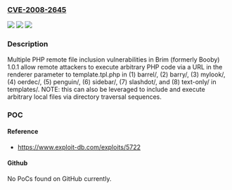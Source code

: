 ### [CVE-2008-2645](https://cve.mitre.org/cgi-bin/cvename.cgi?name=CVE-2008-2645)
![](https://img.shields.io/static/v1?label=Product&message=n%2Fa&color=blue)
![](https://img.shields.io/static/v1?label=Version&message=n%2Fa&color=blue)
![](https://img.shields.io/static/v1?label=Vulnerability&message=n%2Fa&color=brighgreen)

### Description

Multiple PHP remote file inclusion vulnerabilities in Brim (formerly Booby) 1.0.1 allow remote attackers to execute arbitrary PHP code via a URL in the renderer parameter to template.tpl.php in (1) barrel/, (2) barry/, (3) mylook/, (4) oerdec/, (5) penguin/, (6) sidebar/, (7) slashdot/, and (8) text-only/ in templates/.  NOTE: this can also be leveraged to include and execute arbitrary local files via directory traversal sequences.

### POC

#### Reference
- https://www.exploit-db.com/exploits/5722

#### Github
No PoCs found on GitHub currently.

